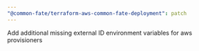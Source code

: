 ```yaml
---
"@common-fate/terraform-aws-common-fate-deployment": patch
---
```


Add additional missing external ID environment variables for aws provisioners
